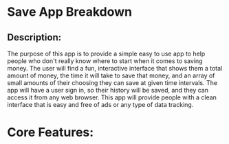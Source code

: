 

# Save App Breakdown

## Description:
The purpose of this app is to provide a simple easy to use app to help people who don't really know where to start when it comes to saving money.
The user will find a fun, interactive interface that shows them a total amount of money, the time it will take to save that money,
and an array of small amounts of their choosing they can save at given time intervals.
The app will have a user sign in, so their history will be saved, and they can access it from any web browser.
This app will provide people with a clean interface that is easy and free of ads or any type of data tracking.

# Core Features:
